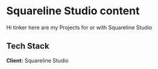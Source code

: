 
# Squareline Studio content

Hi tinker here are my Projects for or with Squareline Studio




## Tech Stack

**Client:** Squareline Studio

